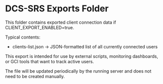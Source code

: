 DCS-SRS Exports Folder
=======================

This folder contains exported client connection data if CLIENT_EXPORT_ENABLED=true.

Typical contents:
- clients-list.json → JSON-formatted list of all currently connected users

This export is intended for use by external scripts, monitoring dashboards, or GCI tools that want to track active users.

The file will be updated periodically by the running server and does not need to be created manually.
